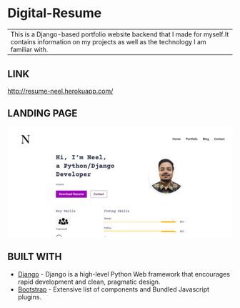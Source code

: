 # Digital-Resume

<table>
<tr>
<td>
This is a Django-based portfolio website backend that I made for myself.It contains information on my projects as well as the technology I am familiar with.
</td>
</tr>
</table>

## LINK
http://resume-neel.herokuapp.com/

## LANDING PAGE

![](https://github.com/neelarya19/Digital-Resume/blob/main/Demo/portfolio.png)

## BUILT WITH

- [Django](https://docs.djangoproject.com/en/4.0/) - Django is a high-level Python Web framework that encourages rapid development and clean, pragmatic design.
- [Bootstrap](http://getbootstrap.com/) - Extensive list of components and  Bundled Javascript plugins.




